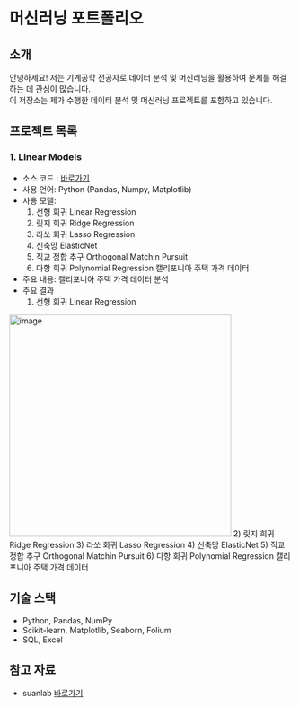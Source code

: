 # 머신러닝 포트폴리오

## 소개
안녕하세요! 저는 기계공학 전공자로 데이터 분석 및 머신러닝을 활용하여 문제를 해결하는 데 관심이 많습니다.  
이 저장소는 제가 수행한 데이터 분석 및 머신러닝 프로젝트를 포함하고 있습니다.

## 프로젝트 목록
### 1. Linear Models
- 소스 코드 : [바로가기]()
- 사용 언어: Python (Pandas, Numpy, Matplotlib)
- 사용 모델:
  1) 선형 회귀 Linear Regression
  2) 릿지 회귀 Ridge Regression
  3) 라쏘 회귀 Lasso Regression
  4) 신축망 ElasticNet
  5) 직교 정합 추구 Orthogonal Matchin Pursuit
  6) 다항 회귀 Polynomial Regression 캘리포니아 주택 가격 데이터
- 주요 내용: 캘리포니아 주택 가격 데이터 분석
- 주요 결과
  1) 선형 회귀 Linear Regression
<img width="395" alt="image" src="https://github.com/user-attachments/assets/c29dec88-bbc1-4fa9-a779-67faa10c5826" />
  2) 릿지 회귀 Ridge Regression
  3) 라쏘 회귀 Lasso Regression
  4) 신축망 ElasticNet
  5) 직교 정합 추구 Orthogonal Matchin Pursuit
  6) 다항 회귀 Polynomial Regression 캘리포니아 주택 가격 데이터

## 기술 스택
- Python, Pandas, NumPy
- Scikit-learn, Matplotlib, Seaborn, Folium
- SQL, Excel

## 참고 자료
- suanlab [바로가기](http://suanlab.com/youtube/ml.html)
